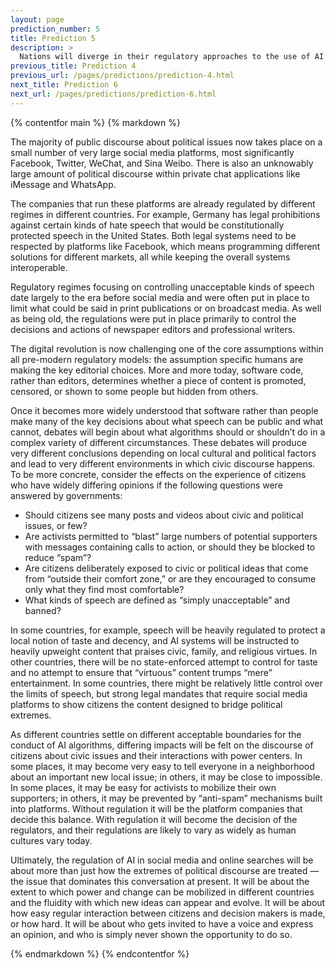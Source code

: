 ```yaml
---
layout: page
prediction_number: 5
title: Prediction 5
description: >
  Nations will diverge in their regulatory approaches to the use of AI by social media platforms, leading to very different spaces in which citizens and civil society will talk to each other and to government.
previous_title: Prediction 4
previous_url: /pages/predictions/prediction-4.html
next_title: Prediction 6
next_url: /pages/predictions/prediction-6.html
---
```


{% contentfor main %}
{% markdown %}

The majority of public discourse about political issues now takes place on a small number of very large social media platforms, most significantly Facebook, Twitter, WeChat, and Sina Weibo. There is also an unknowably large amount of political discourse within private chat applications like iMessage and WhatsApp.

The companies that run these platforms are already regulated by different regimes in different countries. For example, Germany has legal prohibitions against certain kinds of hate speech that would be constitutionally protected speech in the United States. Both legal systems need to be respected by platforms like Facebook, which means programming different solutions for different markets, all while keeping the overall systems interoperable.

Regulatory regimes focusing on controlling unacceptable kinds of speech date largely to the era before social media and were often put in place to limit what could be said in print publications or on broadcast media. As well as being old, the regulations were put in place primarily to control the decisions and actions of newspaper editors and professional writers.

The digital revolution is now challenging one of the core assumptions within all pre-modern regulatory models: the assumption specific humans are making the key editorial choices. More and more today, software code, rather than editors, determines whether a piece of content is promoted, censored, or shown to some people but hidden from others.

Once it becomes more widely understood that software rather than people make many of the key decisions about what speech can be public and what cannot, debates will begin about what algorithms should or shouldn’t do in a complex variety of different circumstances. These debates will produce very different conclusions depending on local cultural and political factors and lead to very different environments in which civic discourse happens. To be more concrete, consider the effects on the experience of citizens who have widely differing opinions if the following questions were answered by governments:

-	Should citizens see many posts and videos about civic and political issues, or few?
-	Are activists permitted to “blast” large numbers of potential supporters with messages containing calls to action, or should they be blocked to reduce “spam”?
-	Are citizens deliberately exposed to civic or political ideas that come from “outside their comfort zone,” or are they encouraged to consume only what they find most comfortable?
-	What kinds of speech are defined as “simply unacceptable” and banned?

In some countries, for example, speech will be heavily regulated to protect a local notion of taste and decency, and AI systems will be instructed to heavily upweight content that praises civic, family, and religious virtues. In other countries, there will be no state-enforced attempt to control for taste and no attempt to ensure that “virtuous” content trumps “mere” entertainment. In some countries, there might be relatively little control over the limits of speech, but strong legal mandates that require social media platforms to show citizens the content designed to bridge political extremes.

As different countries settle on different acceptable boundaries for the conduct of AI algorithms, differing impacts will be felt on the discourse of citizens about civic issues and their interactions with power centers. In some places, it may become very easy to tell everyone in a neighborhood about an important new local issue; in others, it may be close to impossible. In some places, it may be easy for activists to mobilize their own supporters; in others, it may be prevented by “anti-spam” mechanisms built into platforms. Without regulation it will be the platform companies that decide this balance. With regulation it will become the decision of the regulators, and their regulations are likely to vary as widely as human cultures vary today.

Ultimately, the regulation of AI in social media and online searches will be about more than just how the extremes of political discourse are treated — the issue that dominates this conversation at present. It will be about the extent to which power and change can be mobilized in different countries and the fluidity with which new ideas can appear and evolve. It will be about how easy regular interaction between citizens and decision makers is made, or how hard. It will be about who gets invited to have a voice and express an opinion, and who is simply never shown the opportunity to do so.

{% endmarkdown %}
{% endcontentfor %}
